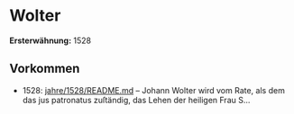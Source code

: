 # Wolter

**Ersterwähnung:** 1528

## Vorkommen
- 1528: [jahre/1528/README.md](../jahre/1528/README.md) – Johann Wolter wird vom Rate, als dem das jus
patronatus zuſtändig, das Lehen der heiligen Frau
S...
